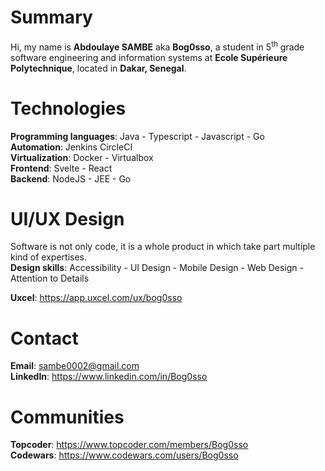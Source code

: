 # Summary
Hi, my name is **Abdoulaye SAMBE** aka **Bog0sso**, a student in 5<sup>th</sup> grade software engineering and information systems at **Ecole Supérieure Polytechnique**, located in **Dakar, Senegal**.

# Technologies
__Programming languages__: Java - Typescript - Javascript - Go<br>
__Automation__: Jenkins CircleCI<br>
__Virtualization__: Docker - Virtualbox<br>
__Frontend__: Svelte - React<br>
__Backend__: NodeJS - JEE - Go

# UI/UX Design
Software is not only code, it is a whole product in which take part multiple kind of expertises.<br>
__Design skills__: Accessibility - UI Design - Mobile Design - Web Design - Attention to Details

__Uxcel__: https://app.uxcel.com/ux/bog0sso 


# Contact
__Email__:    sambe0002@gmail.com <br>
__LinkedIn__: https://www.linkedin.com/in/Bog0sso

# Communities
 
__Topcoder__: https://www.topcoder.com/members/Bog0sso<br>
__Codewars__: https://www.codewars.com/users/Bog0sso
